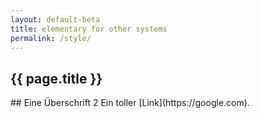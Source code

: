 ```yaml
---
layout: default-beta
title: elementary for other systems
permalink: /style/
---
```


<article class="page">
  <h1>{{ page.title }}</h1>

  <div class="entry">
    ## Eine Überschrift 2
    Ein toller [Link](https://google.com).
  </div>
</article>
